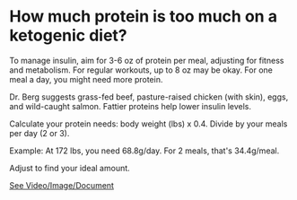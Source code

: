 # How much protein is too much on a ketogenic diet?

To manage insulin, aim for 3-6 oz of protein per meal, adjusting for fitness and metabolism. For regular workouts, up to 8 oz may be okay. For one meal a day, you might need more protein.

Dr. Berg suggests grass-fed beef, pasture-raised chicken (with skin), eggs, and wild-caught salmon. Fattier proteins help lower insulin levels.

Calculate your protein needs: body weight (lbs) x 0.4. Divide by your meals per day (2 or 3).

Example: At 172 lbs, you need 68.8g/day. For 2 meals, that's 34.4g/meal.

Adjust to find your ideal amount.

 [See Video/Image/Document](https://hls-player.drberg.com/asset?path=migrated-assets/how-much-protein-is-too-much-on-keto-drberg)